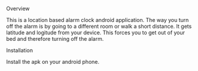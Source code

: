Overview

This is a location based alarm clock android application. 
The way you turn off the alarm is by going to a different room or walk a short distance. 
It gets latitude and logitude from your device.
This forces you to get out of your bed and therefore turning off the alarm.

Installation

Install the apk on your android phone.


